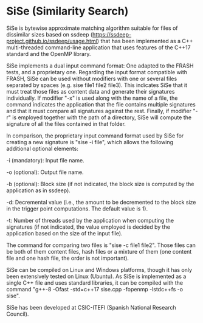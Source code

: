 # SiSe (Similarity Search)

SiSe is bytewise approximate matching algorithm suitable for files of dissimilar sizes based on ssdeep (https://ssdeep-project.github.io/ssdeep/usage.html) that has been implemented as a C++ multi-threaded command-line application that uses features of the C++17 standard and the OpenMP library. 

SiSe implements a dual input command format: One adapted to the FRASH tests, and a proprietary one. Regarding the input format compatible with FRASH, SiSe can be used without modifiers with one or several files separated by spaces (e.g. sise file1 file2 file3). This indicates SiSe that it must treat those files as content data and generate their signatures individually. If modifier "-x" is used along with the name of a file, the command indicates the application that the file contains multiple signatures and that it must compare all signatures against the rest. Finally, if modifier "-r" is employed together with the path of a directory, SiSe will compute the signature of all the files contained in that folder.

In comparison, the proprietary input command format used by SiSe for creating a new signature is "sise -i file", which allows the following additional optional elements:

-i (mandatory): Input file name.

-o (optional): Output file name.

-b (optional): Block size (if not indicated, the block size is computed by the application as in ssdeep).

-d: Decremental value (i.e., the amount to be decremented to the block size in the trigger point computations. The default value is 1).

-t: Number of threads used by the application when computing the signatures (if not indicated, the value employed is decided by the application based on the size of the input file).

The command for comparing two files is "sise -c file1 file2". Those files can be both of them content files, hash files or a mixture of them (one content file and one hash file, the order is not important).

SiSe can be compiled on Linux and Windows platforms, though it has only been extensively tested on Linux (Ubuntu). As SiSe is implemented as a single C++ file and uses standard libraries, it can be compiled with the command "g++-8 -Ofast -std=c++17 sise.cpp -fopenmp -lstdc++fs -o sise".

SiSe has been developed at CSIC-ITEFI (Spanish National Research Council).
